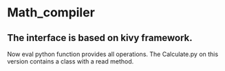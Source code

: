 # Math_compiler
## The interface is based on kivy framework.
Now eval python function provides all operations.
The Calculate.py on this version contains a class with a read method.
